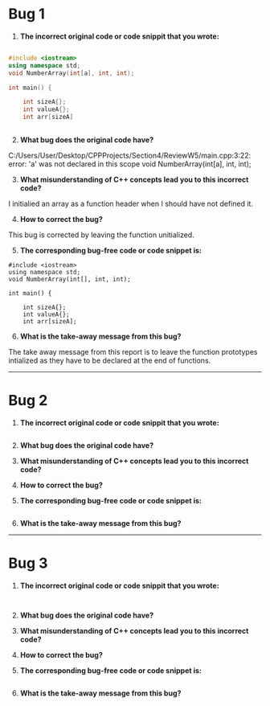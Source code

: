 # Bug 1

1. **The incorrect original code or code snippit that you wrote:**

``` cpp

#include <iostream>
using namespace std;
void NumberArray(int[a], int, int);

int main() {

    int sizeA{};
    int valueA{};
    int arr[sizeA]
    


```

2. **What bug does the original code have?**

C:/Users/User/Desktop/CPPProjects/Section4/ReviewW5/main.cpp:3:22: error: 'a' was not declared in this scope
 void NumberArray(int[a], int, int);

3. **What misunderstanding of C++ concepts lead you to this incorrect code?**

I initialied an array as a function header when I should have not defined it.

4. **How to correct the bug?**

This bug is corrected by leaving the function unitialized.

5. **The corresponding bug-free code or code snippet is:**

```
#include <iostream>
using namespace std;
void NumberArray(int[], int, int);

int main() {

    int sizeA{};
    int valueA{};
    int arr[sizeA];
```

6. **What is the take-away message from this bug?**

The take away message from this report is to leave the function prototypes intialized as they have to be declared at the end of functions.

---

# Bug 2

1. **The incorrect original code or code snippit that you wrote:**

```

```

2. **What bug does the original code have?**


3. **What misunderstanding of C++ concepts lead you to this incorrect code?**


4. **How to correct the bug?**


5. **The corresponding bug-free code or code snippet is:**

```

```

6. **What is the take-away message from this bug?**

---

# Bug 3

1. **The incorrect original code or code snippit that you wrote:**

```


```

2. **What bug does the original code have?**


3. **What misunderstanding of C++ concepts lead you to this incorrect code?**


4. **How to correct the bug?**


5. **The corresponding bug-free code or code snippet is:**

```

```

6. **What is the take-away message from this bug?**


